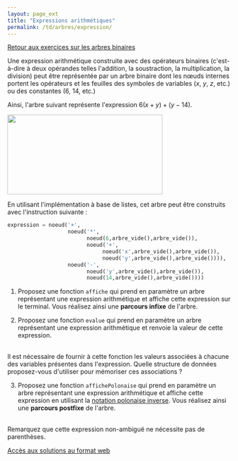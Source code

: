 ```yaml
---
layout: page_ext
title: "Expressions arithmétiques"
permalink: /td/arbres/expression/
---
```


[Retour aux exercices sur les arbres binaires](../)

Une expression arithmétique construite avec des opérateurs binaires (c'est-à-dire à deux opérandes telles l'addition, la soustraction, la multiplication, la division) peut être représentée par un arbre binaire dont les nœuds internes portent les opérateurs et les feuilles des symboles de variables ($x$, $y$, $z$, etc.) ou des constantes ($6$, $14$, etc.)

Ainsi, l'arbre suivant représente l'expression $6(x+y)+(y−14)$.

<img src="../images/expression.svg" width="350px" height="180px"/>

En utilisant l'implémentation à base de listes, cet arbre peut être construits avec l'instruction suivante :
```python
expression = noeud('+', 
                   noeud('*', 
                         noeud(6,arbre_vide(),arbre_vide()), 
                         noeud('+', 
                              noeud('x',arbre_vide(),arbre_vide()), 
                              noeud('y',arbre_vide(),arbre_vide()))), 
                   noeud('-', 
                         noeud('y',arbre_vide(),arbre_vide()), 
                         noeud(14,arbre_vide(),arbre_vide())))
```

1. Proposez une fonction `affiche` qui prend en paramètre un arbre représentant une expression arithmétique et affiche cette expression sur le terminal. Vous réalisez ainsi une **parcours infixe** de l'arbre.

2. Proposez une fonction `evalue` qui prend en paramètre un arbre représentant une expression arithmétique et renvoie la valeur de cette expression. 
<br/>
Il est nécessaire de fournir à cette fonction les valeurs associées à chacune des variables présentes dans l'expression.
Quelle structure de données proposez-vous d'utiliser pour mémoriser ces associations ?

3. Proposez une fonction `affichePolonaise` qui prend en paramètre un arbre représentant une expression arithmétique et affiche cette expression en utilisant la [notation polonaise inverse](https://fr.wikipedia.org/wiki/Notation_polonaise_inverse). Vous réalisez ainsi une **parcours postfixe** de l'arbre.
<br/>
Remarquez que cette expression non-ambiguë ne nécessite pas de parenthèses.

[Accès aux solutions au format web](./solutions/)